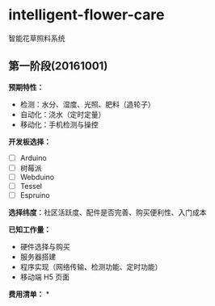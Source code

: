 # intelligent-flower-care
智能花草照料系统


## 第一阶段(20161001)

**预期特性：**

* 检测：水分、湿度、光照、肥料（造轮子）
* 自动化：浇水（定时定量）
* 移动化：手机检测与操控

**开发板选择：**
* [ ] Arduino
* [ ] 树莓派
* [ ] Webduino
* [ ] Tessel
* [ ] Espruino

**选择纬度**：社区活跃度、配件是否完善、购买便利性、入门成本

**已知工作量：**
* 硬件选择与购买
* 服务器搭建
* 程序实现（网络传输、检测功能、定时功能）
* 移动端 H5 页面

**费用清单：**
* 
